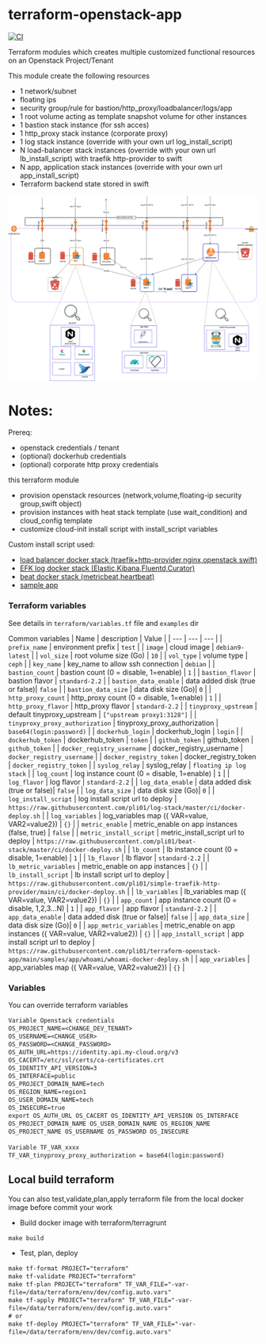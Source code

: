 # terraform-openstack-app

[![CI](https://github.com/pli01/terraform-openstack-app/actions/workflows/main.yml/badge.svg)](https://github.com/pli01/terraform-openstack-app/actions/workflows/main.yml)

Terraform modules which creates multiple customized functional resources on an Openstack Project/Tenant

This module create the following resources
  * 1 network/subnet
  * floating ips
  * security group/rule for bastion/http_proxy/loadbalancer/logs/app
  * 1 root volume acting as template snapshot volume for other instances
  * 1 bastion stack instance (for ssh acces)
  * 1 http_proxy stack instance (corporate proxy)
  * 1 log stack instance (override with your own url log_install_script)
  * N load-balancer stack instances (override with your own url lb_install_script) with traefik http-provider to swift
  * N app, application stack instances (override with your own url app_install_script)
  * Terraform backend state stored in swift

![Schema](doc/terraform-openstack-app.png)

# Notes:

Prereq:
  * openstack credentials / tenant
  * (optional) dockerhub credentials
  * (optional) corporate http proxy credentials

this terraform module
  * provision openstack resources (network,volume,floating-ip security group,swift object)
  * provision instances with heat stack template (use wait_condition) and cloud_config template
  * customize cloud-init install script with install_script variables

Custom install script used:
  * [load balancer docker stack (traefik+http-provider,nginx,openstack swift)](https://github.com/pli01/simple-traefik-http-provider)
  * [EFK log docker stack (Elastic,Kibana,Fluentd,Curator)](https://github.com/pli01/log-stack/)
  * [beat docker stack (metricbeat,heartbeat)](https://github.com/pli01/beat-stack/)
  * [sample app ](./samples/)

### Terraform variables
See details in `terraform/variables.tf` file and `examples` dir

Common variables
| Name | description | Value |
| --- | --- | --- |
| `prefix_name` | environment prefix | `test` |
| `image` | cloud image | `debian9-latest` |
| `vol_size` | root volume size (Go) | `10` |
| `vol_type` | volume type | `ceph` |
| `key_name` | key_name to allow ssh connection  | `debian` |
| `bastion_count` | bastion count (0 = disable, 1=enable) | `1` |
| `bastion_flavor` | bastion flavor | `standard-2.2` |
| `bastion_data_enable` | data added disk (true or false)| `false` |
| `bastion_data_size` | data disk size (Go)| `0` |
| `http_proxy_count` | http_proxy count (0 = disable, 1=enable) | `1` |
| `http_proxy_flavor` | http_proxy flavor | `standard-2.2` |
| `tinyproxy_upstream` | default tinyproxy_upstream | `["upstream proxy1:3128"]` |
| `tinyproxy_proxy_authorization` | tinyproxy_proxy_authorization | `base64(login:password)` |
| `dockerhub_login` | dockerhub_login | `login` |
| `dockerhub_token` | dockerhub_token | `token` |
| `github_token` | github_token | `github_token` |
| `docker_registry_username` | docker_registry_username | `docker_registry_username` |
| `docker_registry_token` | docker_registry_token | `docker_registry_token` |
| `syslog_relay` | syslog_relay  | `floating ip log stack` |
| `log_count` | log instance count (0 = disable, 1=enable) | `1` |
| `log_flavor` | log flavor | `standard-2.2` |
| `log_data_enable` | data added disk (true or false)| `false` |
| `log_data_size` | data disk size (Go)| `0` |
| `log_install_script` | log install script url to deploy | `https://raw.githubusercontent.com/pli01/log-stack/master/ci/docker-deploy.sh` |
| `log_variables` | log_variables map ({ VAR=value, VAR2=value2}) | `{}` |
| `metric_enable` | metric_enable on app instances (false, true) | `false` |
| `metric_install_script` | metric_install_script url to deploy | `https://raw.githubusercontent.com/pli01/beat-stack/master/ci/docker-deploy.sh` |
| `lb_count` | lb instance count (0 = disable, 1=enable) | `1` |
| `lb_flavor` | lb flavor | `standard-2.2` |
| `lb_metric_variables` | metric_enable on app instances | `{}` |
| `lb_install_script` | lb install script url to deploy | `https://raw.githubusercontent.com/pli01/simple-traefik-http-provider/main/ci/docker-deploy.sh` |
| `lb_variables` | lb_variables map ({ VAR=value, VAR2=value2}) | `{}` |
| `app_count` | app instance count (0 = disable, 1,2,3...N) | `1` |
| `app_flavor` | app flavor | `standard-2.2` |
| `app_data_enable` | data added disk (true or false)| `false` |
| `app_data_size` | data disk size (Go)| `0` |
| `app_metric_variables` | metric_enable on app instances ({ VAR=value, VAR2=value2}) | `{}` |
| `app_install_script` | app install script url to deploy | `https://raw.githubusercontent.com/pli01/terraform-openstack-app/main/samples/app/whoami/whoami-docker-deploy.sh` |
| `app_variables` | app_variables map ({ VAR=value, VAR2=value2}) | `{}` |

### Variables
You can override terraform variables
```
Variable Openstack credentials
OS_PROJECT_NAME=<CHANGE_DEV_TENANT>
OS_USERNAME=<CHANGE_USER>
OS_PASSWORD=<CHANGE_PASSWORD>
OS_AUTH_URL=https://identity.api.my-cloud.org/v3
OS_CACERT=/etc/ssl/certs/ca-certificates.crt
OS_IDENTITY_API_VERSION=3
OS_INTERFACE=public
OS_PROJECT_DOMAIN_NAME=tech
OS_REGION_NAME=region1
OS_USER_DOMAIN_NAME=tech
OS_INSECURE=true
export OS_AUTH_URL OS_CACERT OS_IDENTITY_API_VERSION OS_INTERFACE OS_PROJECT_DOMAIN_NAME OS_USER_DOMAIN_NAME OS_REGION_NAME OS_PROJECT_NAME OS_USERNAME OS_PASSWORD OS_INSECURE

Variable TF_VAR_xxxx
TF_VAR_tinyproxy_proxy_authorization = base64(login:password)

```

## Local build terraform

You can also test,validate,plan,apply terraform file from the local docker image before commit your work

* Build docker image with terraform/terragrunt
```
make build
```
* Test, plan, deploy
```
make tf-format PROJECT="terraform"
make tf-validate PROJECT="terraform"
make tf-plan PROJECT="terraform" TF_VAR_FILE="-var-file=/data/terraform/env/dev/config.auto.vars"
make tf-apply PROJECT="terraform" TF_VAR_FILE="-var-file=/data/terraform/env/dev/config.auto.vars"
# or
make tf-deploy PROJECT="terraform" TF_VAR_FILE="-var-file=/data/terraform/env/dev/config.auto.vars"
```
